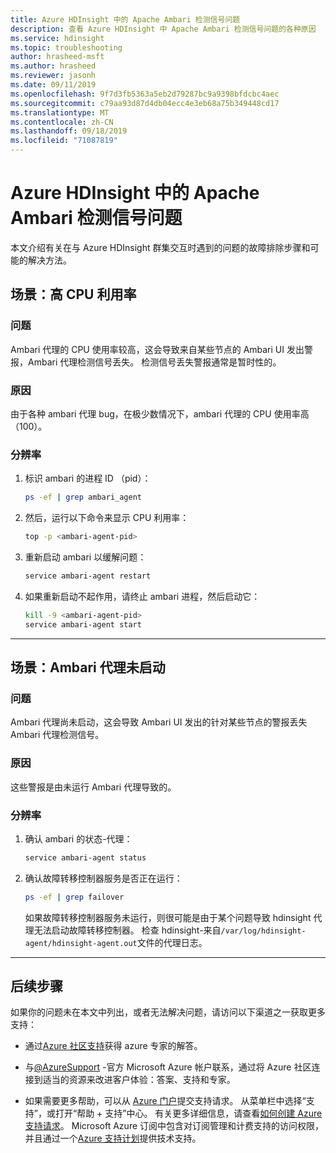 ```yaml
---
title: Azure HDInsight 中的 Apache Ambari 检测信号问题
description: 查看 Azure HDInsight 中 Apache Ambari 检测信号问题的各种原因
ms.service: hdinsight
ms.topic: troubleshooting
author: hrasheed-msft
ms.author: hrasheed
ms.reviewer: jasonh
ms.date: 09/11/2019
ms.openlocfilehash: 9f7d3fb5363a5eb2d79287bc9a9398bfdcbc4aec
ms.sourcegitcommit: c79aa93d87d4db04ecc4e3eb68a75b349448cd17
ms.translationtype: MT
ms.contentlocale: zh-CN
ms.lasthandoff: 09/18/2019
ms.locfileid: "71087819"
---
```

# <a name="apache-ambari-heartbeat-issues-in-azure-hdinsight"></a>Azure HDInsight 中的 Apache Ambari 检测信号问题

本文介绍有关在与 Azure HDInsight 群集交互时遇到的问题的故障排除步骤和可能的解决方法。

## <a name="scenario-high-cpu-utilization"></a>场景：高 CPU 利用率

### <a name="issue"></a>问题

Ambari 代理的 CPU 使用率较高，这会导致来自某些节点的 Ambari UI 发出警报，Ambari 代理检测信号丢失。 检测信号丢失警报通常是暂时性的。 

### <a name="cause"></a>原因

由于各种 ambari 代理 bug，在极少数情况下，ambari 代理的 CPU 使用率高（100）。

### <a name="resolution"></a>分辨率

1. 标识 ambari 的进程 ID （pid）：

    ```bash
    ps -ef | grep ambari_agent
    ```

1. 然后，运行以下命令来显示 CPU 利用率：

    ```bash
    top -p <ambari-agent-pid>
    ```

1. 重新启动 ambari 以缓解问题：

    ```bash
    service ambari-agent restart
    ```

1. 如果重新启动不起作用，请终止 ambari 进程，然后启动它：

    ```bash
    kill -9 <ambari-agent-pid>
    service ambari-agent start
    ```

---

## <a name="scenario-ambari-agent-not-started"></a>场景：Ambari 代理未启动

### <a name="issue"></a>问题

Ambari 代理尚未启动，这会导致 Ambari UI 发出的针对某些节点的警报丢失 Ambari 代理检测信号。

### <a name="cause"></a>原因

这些警报是由未运行 Ambari 代理导致的。

### <a name="resolution"></a>分辨率

1. 确认 ambari 的状态-代理：

    ```bash
    service ambari-agent status
    ```

1. 确认故障转移控制器服务是否正在运行：

    ```bash
    ps -ef | grep failover
    ```

    如果故障转移控制器服务未运行，则很可能是由于某个问题导致 hdinsight 代理无法启动故障转移控制器。 检查 hdinsight-来自`/var/log/hdinsight-agent/hdinsight-agent.out`文件的代理日志。

---

## <a name="next-steps"></a>后续步骤

如果你的问题未在本文中列出，或者无法解决问题，请访问以下渠道之一获取更多支持：

* 通过[Azure 社区支持](https://azure.microsoft.com/support/community/)获得 azure 专家的解答。

* 与[@AzureSupport](https://twitter.com/azuresupport) -官方 Microsoft Azure 帐户联系，通过将 Azure 社区连接到适当的资源来改进客户体验：答案、支持和专家。

* 如果需要更多帮助，可以从 [Azure 门户](https://portal.azure.com/?#blade/Microsoft_Azure_Support/HelpAndSupportBlade/)提交支持请求。 从菜单栏中选择“支持”，或打开“帮助 + 支持”中心。 有关更多详细信息，请查看[如何创建 Azure 支持请求](https://docs.microsoft.com/azure/azure-supportability/how-to-create-azure-support-request)。 Microsoft Azure 订阅中包含对订阅管理和计费支持的访问权限，并且通过一个[Azure 支持计划](https://azure.microsoft.com/support/plans/)提供技术支持。
